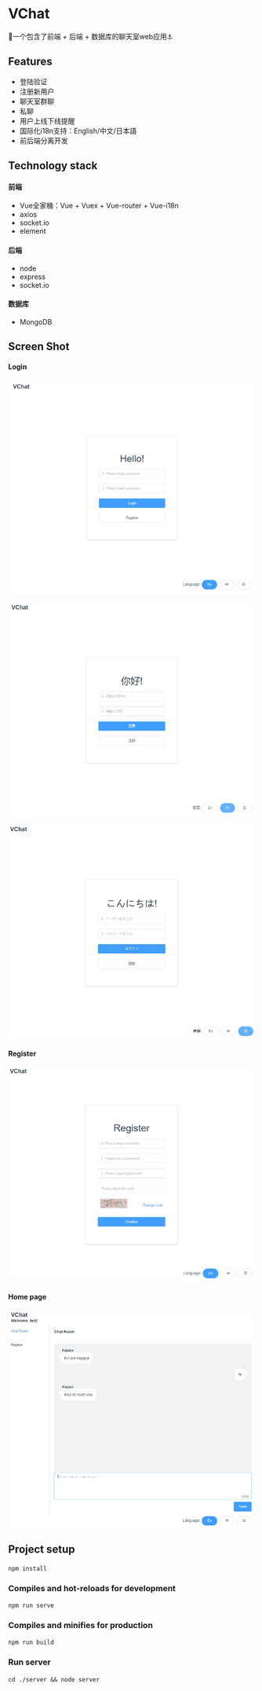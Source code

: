 # VChat

🍥一个包含了前端 + 后端 + 数据库的聊天室web应用⚓

## Features

* 登陆验证
* 注册新用户
* 聊天室群聊
* 私聊
* 用户上线下线提醒
* 国际化i18n支持：English/中文/日本語
* 前后端分离开发

## Technology stack

#### 前端

* Vue全家桶：Vue + Vuex + Vue-router + Vue-i18n
* axios
* socket.io
* element

#### 后端

* node
* express
* socket.io

#### 数据库

* MongoDB

## Screen Shot

#### Login

![login](images/login.jpg)

![login](images/login_cn.jpg)

![login](images/login_ja.jpg)

#### Register

![register](images/register.jpg)

#### Home page

![chatroom](images/chatroom.jpg)

## Project setup

```shell
npm install
```

### Compiles and hot-reloads for development
```shell
npm run serve
```

### Compiles and minifies for production
```shell
npm run build
```

### Run server

```shell
cd ./server && node server
```

